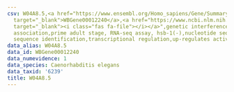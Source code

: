 ```yaml
---
csv: W04A8.5,<a href="https://www.ensembl.org/Homo_sapiens/Gene/Summary?db=core;g=WBGene00012240"
  target="_blank">WBGene00012240</a>,<a href="https://www.ncbi.nlm.nih.gov/pubmed/30894454"
  target="_blank"><i class="fas fa-file"></i></a>",genetic interference,functional
  association,prime adult stage, RNA-seq assay, hsb-1(-),nucleotide sequence identification,nucleotide
  sequence identification,transcriptional regulation,up-regulates activity
data_alias: W04A8.5
data_id: WBGene00012240
data_numevidence: 1
data_species: Caenorhabditis elegans
data_taxid: '6239'
title: W04A8.5
---
```

